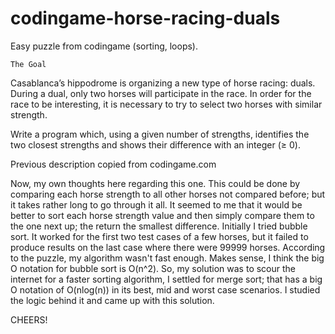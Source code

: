 # codingame-horse-racing-duals
Easy puzzle from codingame (sorting, loops).


	The Goal

Casablanca’s hippodrome is organizing a new type of horse racing: duals. During a dual, only two horses will participate in the race. In order for the race to be interesting, it is necessary to try to select two horses with similar strength.

Write a program which, using a given number of strengths, identifies the two closest strengths and shows their difference with an integer (≥ 0).

Previous description copied from codingame.com

Now, my own thoughts here regarding this one. This could be done by comparing each horse strength to all other horses not compared before; but it takes rather long to go through it all. It seemed to me that it would be better to sort each horse strength value and then simply compare them to the one next up; the return the smallest difference.
Initially I tried bubble sort. It worked for the first two test cases of a few horses, but it failed to produce results on the last case where there were 99999 horses. According to the puzzle, my algorithm wasn't fast enough. Makes sense, I think the big O notation for bubble sort is O(n^2).
So, my solution was to scour the internet for a faster sorting algorithm, I settled for merge sort; that has a big O notation of O(nlog(n)) in its best, mid and worst case scenarios. I studied the logic behind it and came up with this solution.

CHEERS!
